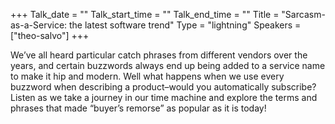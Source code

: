 +++
Talk_date = ""
Talk_start_time = ""
Talk_end_time = ""
Title = "Sarcasm-as-a-Service: the latest software trend"
Type = "lightning"
Speakers = ["theo-salvo"]
+++

We’ve all heard particular catch phrases from different vendors over the years, and certain buzzwords always end up being added to a service name to make it hip and modern. Well what happens when we use every buzzword when describing a product–would you automatically subscribe? Listen as we take a journey in our time machine and explore the terms and phrases that made “buyer’s remorse” as popular as it is today!
